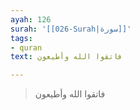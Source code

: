 ```yaml
---
ayah: 126
surah: '[[026-Surah|سورة]]'
tags:
- quran
text: فاتقوا الله وأطيعون

---
```

> فاتقوا الله وأطيعون
